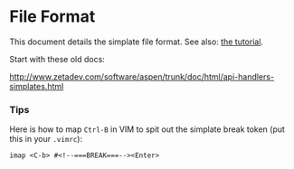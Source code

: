 # File Format #

This document details the simplate file format. See also: [the tutorial](http://code.google.com/p/simplates/).

Start with these old docs:

http://www.zetadev.com/software/aspen/trunk/doc/html/api-handlers-simplates.html

### Tips ###

Here is how to map `Ctrl-B` in VIM to spit out the simplate break token (put this in your `.vimrc`):

```
imap <C-b> #<!--===BREAK===--><Enter>
```